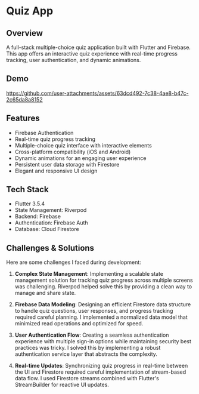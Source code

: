 # Quiz App

## Overview

A full-stack multiple-choice quiz application built with Flutter and Firebase. This app offers an interactive quiz experience with real-time progress tracking, user authentication, and dynamic animations.

## Demo

https://github.com/user-attachments/assets/63dcd492-7c38-4ae8-b47c-2c65da8a8152

## Features

- Firebase Authentication
- Real-time quiz progress tracking
- Multiple-choice quiz interface with interactive elements
- Cross-platform compatibility (iOS and Android)
- Dynamic animations for an engaging user experience
- Persistent user data storage with Firestore
- Elegant and responsive UI design

## Tech Stack

- Flutter 3.5.4
- State Management: Riverpod
- Backend: Firebase
- Authentication: Firebase Auth
- Database: Cloud Firestore

## Challenges & Solutions

Here are some challenges I faced during development:

1. **Complex State Management**: Implementing a scalable state management solution for tracking quiz progress across multiple screens was challenging. Riverpod helped solve this by providing a clean way to manage and share state.

2. **Firebase Data Modeling**: Designing an efficient Firestore data structure to handle quiz questions, user responses, and progress tracking required careful planning. I implemented a normalized data model that minimized read operations and optimized for speed.

3. **User Authentication Flow**: Creating a seamless authentication experience with multiple sign-in options while maintaining security best practices was tricky. I solved this by implementing a robust authentication service layer that abstracts the complexity.

4. **Real-time Updates**: Synchronizing quiz progress in real-time between the UI and Firestore required careful implementation of stream-based data flow. I used Firestore streams combined with Flutter's StreamBuilder for reactive UI updates.
